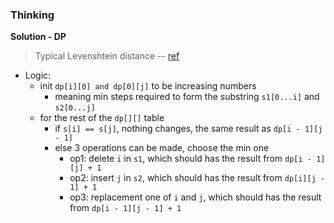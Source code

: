 ### Thinking
**Solution - DP**
> Typical Levenshtein distance -- [ref](https://en.wikipedia.org/wiki/Levenshtein_distance)

- Logic: 
  - init `dp[i][0] and dp[0][j]` to be increasing numbers
    - meaning min steps required to form the substring `s1[0...i]` and `s2[0...j]`
  - for the rest of the `dp[][]` table
    - if `s[i] == s[j]`, nothing changes, the same result as `dp[i - 1][j - 1]`
    - else 3 operations can be made, choose the min one
      - op1: delete `i` in `s1`, which should has the result from `dp[i - 1][j] + 1`
      - op2: insert `j` in `s2`, which should has the result from `dp[i][j - 1] + 1`
      - op3: replacement one of `i` and `j`, which should has the result from `dp[i - 1][j - 1] + 1`